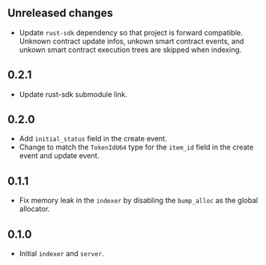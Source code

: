 ## Unreleased changes

- Update `rust-sdk` dependency so that project is forward compatible. Unknown contract update infos, 
unkown smart contract events, and unkown smart contract execution trees are skipped when indexing.

## 0.2.1

- Update rust-sdk submodule link.

## 0.2.0

- Add `initial_status` field in the create event.
- Change to match the `TokenIdU64` type for the `item_id` field in the create event and update event.

## 0.1.1

- Fix memory leak in the `indexer` by disabling the `bump_alloc` as the global allocator.

## 0.1.0

-   Initial `indexer` and `server`.

